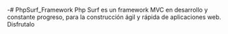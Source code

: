 -# PhpSurf_Framework
Php Surf es un framework MVC en desarrollo y constante progreso, para la construcción ágil y rápida de aplicaciones web. Disfrutalo